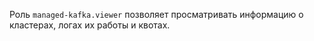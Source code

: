 Роль `managed-kafka.viewer` позволяет просматривать информацию о кластерах, логах их работы и квотах.